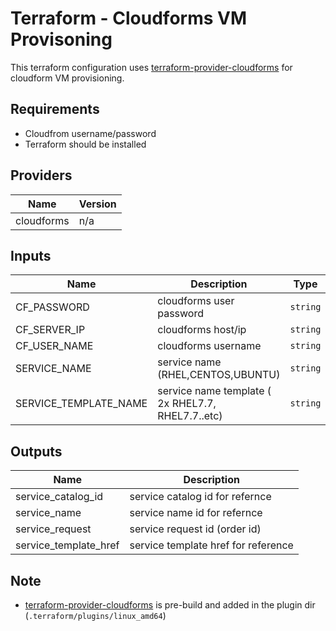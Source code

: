 # Terraform - Cloudforms VM Provisoning

This terraform configuration uses [terraform-provider-cloudforms](https://github.com/GSLabDev/terraform-provider-cloudforms) for cloudform VM provisioning.


## Requirements

* Cloudfrom username/password
* Terraform should be installed

## Providers

| Name | Version |
|------|---------|
| cloudforms | n/a |

## Inputs

| Name | Description | Type | Default | Required |
|------|-------------|------|---------|:--------:|
| CF\_PASSWORD | cloudforms user password | `string` | n/a | yes |
| CF\_SERVER\_IP | cloudforms host/ip | `string` | n/a | yes |
| CF\_USER\_NAME | cloudforms username | `string` | n/a | yes |
| SERVICE\_NAME | service name (RHEL,CENTOS,UBUNTU) | `string` | n/a | yes |
| SERVICE\_TEMPLATE\_NAME | service name template ( 2x RHEL7.7, RHEL7.7..etc) | `string` | n/a | yes |

## Outputs

| Name | Description |
|------|-------------|
| service\_catalog\_id | service catalog id for refernce |
| service\_name | service name id for refernce |
| service\_request | service request id (order id) |
| service\_template\_href |service template href for reference|


## Note

* [terraform-provider-cloudforms](https://github.com/GSLabDev/terraform-provider-cloudforms) is pre-build and added in the plugin dir (``.terraform/plugins/linux_amd64``)